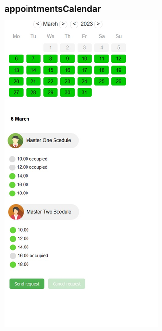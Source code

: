 # appointmentsCalendar
<img src=https://github.com/tidsbitsbox/appointmentsCalendar/blob/main/calendar.jpg>
